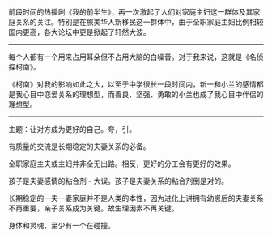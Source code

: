 前段时间的热播剧《我的前半生》，再一次激起了人们对家庭主妇这一群体及其家庭关系的关注。特别是在旅美华人新移民这一群体中，由于全职家庭主妇比例相较国内更高，各大论坛中更是掀起了轩然大波。

---

每个人都有一个用来占用耳朵但不占用大脑的白噪音。对于我来说，这就是《名侦探柯南》。

《柯南》对我的影响如此之大，以至于中学很长一段时间内，新一和小兰的感情都是我心目中恋爱关系的理想型，而善良、坚强、勇敢的小兰也成了我心目中伴侣的理想型。

---

主题：让对方成为更好的自己。夸，引。

有质量的交流是长期稳定的夫妻关系的必备。

全职家庭主夫或主妇并非全无出路。相反，更好的分工会有更好的效果。

孩子是夫妻感情的粘合剂 - 大误。孩子是夫妻关系的粘合剂倒是对的。

长期稳定的一夫一妻家庭并不是人类的本性，因为进化上讲拥有幼崽后的夫妻关系不再重要，亲子关系成为关键。故生理因素不再关键。

身体和灵魂，至少有一个在碰撞。

